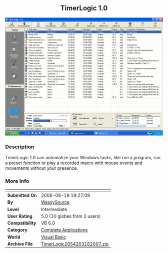 ﻿<div align="center">

## TimerLogic 1\.0

<img src="PIC2007316191737883.JPG">
</div>

### Description

TimerLogic 1.0 can automatize your Windows tasks, like run a program, run a preset function or play a recorded macro with mouse events and movements without your presence.
 
### More Info
 


<span>             |<span>
---                |---
**Submitted On**   |2006-08-19 19:27:08
**By**             |[WessySource](https://github.com/Planet-Source-Code/PSCIndex/blob/master/ByAuthor/wessysource.md)
**Level**          |Intermediate
**User Rating**    |5.0 (10 globes from 2 users)
**Compatibility**  |VB 6\.0
**Category**       |[Complete Applications](https://github.com/Planet-Source-Code/PSCIndex/blob/master/ByCategory/complete-applications__1-27.md)
**World**          |[Visual Basic](https://github.com/Planet-Source-Code/PSCIndex/blob/master/ByWorld/visual-basic.md)
**Archive File**   |[TimerLogic2054203162007\.zip](https://github.com/Planet-Source-Code/wessysource-timerlogic-1-0__1-68150/archive/master.zip)








